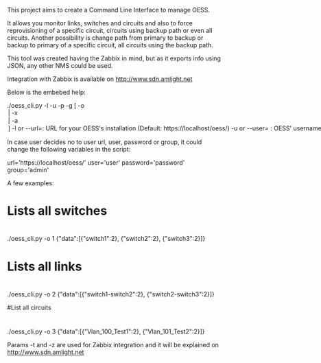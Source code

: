 This project aims to create a Command Line Interface to manage OESS. 

It allows you monitor links, switches and circuits and also to force reprovisioning 
   of a specific circuit, circuits using backup path or even all circuits. 
   Another possibility is change path from primary to backup or backup to primary of
   a specific circuit, all circuits using the backup path.

This tool was created having the Zabbix in mind, but as it exports info using JSON, any other NMS could be used.

Integration with Zabbix is available on http://www.sdn.amlight.net

Below is the embebed help:

./oess_cli.py -l <url> -u <user> -p <pw> -g <group> [ -o <option> | -x <option> | -a <option>] 
    -l <url> or --url=<url>: URL for your OESS's installation (Default: https://localhost/oess/)
    -u <user> or --user=<user> : OESS' username (Default: user)
    -p <pw> or --password=<pw>: OESS' password (Default: password)
    -P or --Prompt: Prompts for password
    -g <group> or --group=<group>: OESS' workgroup (Default: admin)
    -o <option> or --monitoring-option=<option>, where <option> might be: (Default: 1)
         1 for monitor all nodes
         2 for monitor all links
         3 for monitor all circuits
    -t switch|link|circuit: Zabbix LLD: item to be monitored. Default (None)
    -z <1|2>: Zabbix LLD: (1) Count number of lines in each output or (2) list-only registers (0 is Neither)
     Do not use -t and -z at the same time. If you do, -z will be ignored
    -x <circuits|non_primary> [ -c link ] List All Circuits or Non-Primary Path Circuits [ -c filter for a specific link ]
    -a <reprovision|change_path> -b <circuit|non_primary|all>
         reprovision: forces the reprovisioning of a circuit, of all non_primary path circuits or all circuits
         change_path: change from Primary to Backup path or from Backup to Primary path. 
                Applies per circuit, for all non_primary or for all circuits
    Attention: -a requires an admin account and it will create DOWNTIME

In case user decides no to user url, user, password or group, it could change the following variables in the script:

url='https://localhost/oess/'
user='user'
password='password'
group='admin'

A few examples:

# Lists all switches
#
./oess_cli.py -o 1
{"data":[{"switch1":2},
{"switch2":2},
{"switch3":2}]}

# Lists all links
#
./oess_cli.py -o 2
{"data":[{"switch1-switch2":2},
{"switch2-switch3":2}]}

#List all circuits
# 
./oess_cli.py -o 3
{"data":[{"Vlan_100_Test1":2},
{"Vlan_101_Test2":2}]}

Params -t and -z are used for Zabbix integration and it will be explained on http://www.sdn.amlight.net
